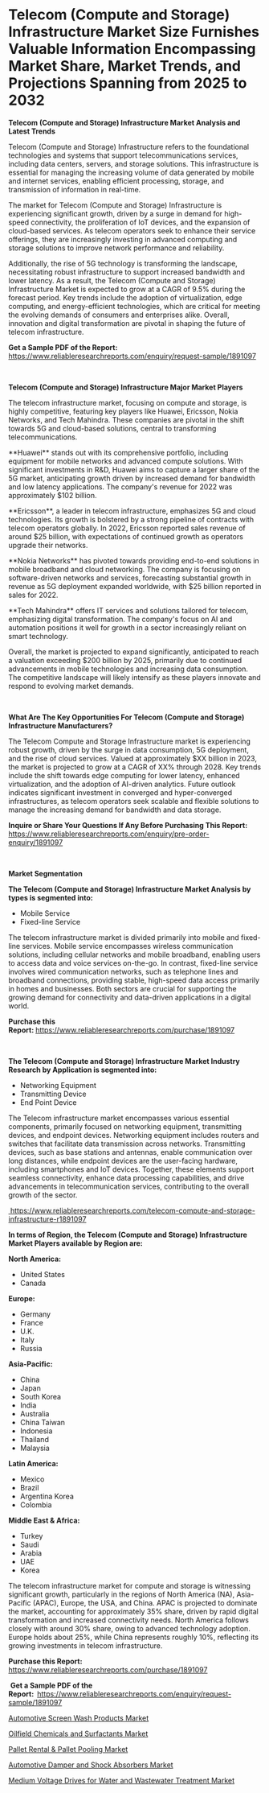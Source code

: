 <p><h1>Telecom (Compute and Storage) Infrastructure Market Size Furnishes Valuable Information Encompassing Market Share, Market Trends, and Projections Spanning from 2025 to 2032</h1></p><p><strong>Telecom (Compute and Storage) Infrastructure Market Analysis and Latest Trends</strong></p>
<p><p>Telecom (Compute and Storage) Infrastructure refers to the foundational technologies and systems that support telecommunications services, including data centers, servers, and storage solutions. This infrastructure is essential for managing the increasing volume of data generated by mobile and internet services, enabling efficient processing, storage, and transmission of information in real-time.</p><p>The market for Telecom (Compute and Storage) Infrastructure is experiencing significant growth, driven by a surge in demand for high-speed connectivity, the proliferation of IoT devices, and the expansion of cloud-based services. As telecom operators seek to enhance their service offerings, they are increasingly investing in advanced computing and storage solutions to improve network performance and reliability.</p><p>Additionally, the rise of 5G technology is transforming the landscape, necessitating robust infrastructure to support increased bandwidth and lower latency. As a result, the Telecom (Compute and Storage) Infrastructure Market is expected to grow at a CAGR of 9.5% during the forecast period. Key trends include the adoption of virtualization, edge computing, and energy-efficient technologies, which are critical for meeting the evolving demands of consumers and enterprises alike. Overall, innovation and digital transformation are pivotal in shaping the future of telecom infrastructure.</p></p>
<p><strong>Get a Sample PDF of the Report:&nbsp;</strong> <a href="https://www.reliableresearchreports.com/enquiry/request-sample/1891097?utm_campaign=7&utm_medium=2&utm_source=Github&utm_content=ia&utm_term=14012025&utm_id=telecom-compute-and-storage-infrastructure">https://www.reliableresearchreports.com/enquiry/request-sample/1891097</a></p>
<p>&nbsp;</p>
<p><strong>Telecom (Compute and Storage) Infrastructure Major Market Players</strong></p>
<p><p>The telecom infrastructure market, focusing on compute and storage, is highly competitive, featuring key players like Huawei, Ericsson, Nokia Networks, and Tech Mahindra. These companies are pivotal in the shift towards 5G and cloud-based solutions, central to transforming telecommunications.</p><p>**Huawei** stands out with its comprehensive portfolio, including equipment for mobile networks and advanced compute solutions. With significant investments in R&D, Huawei aims to capture a larger share of the 5G market, anticipating growth driven by increased demand for bandwidth and low latency applications. The company's revenue for 2022 was approximately $102 billion.</p><p>**Ericsson**, a leader in telecom infrastructure, emphasizes 5G and cloud technologies. Its growth is bolstered by a strong pipeline of contracts with telecom operators globally. In 2022, Ericsson reported sales revenue of around $25 billion, with expectations of continued growth as operators upgrade their networks.</p><p>**Nokia Networks** has pivoted towards providing end-to-end solutions in mobile broadband and cloud networking. The company is focusing on software-driven networks and services, forecasting substantial growth in revenue as 5G deployment expanded worldwide, with $25 billion reported in sales for 2022.</p><p>**Tech Mahindra** offers IT services and solutions tailored for telecom, emphasizing digital transformation. The company's focus on AI and automation positions it well for growth in a sector increasingly reliant on smart technology.</p><p>Overall, the market is projected to expand significantly, anticipated to reach a valuation exceeding $200 billion by 2025, primarily due to continued advancements in mobile technologies and increasing data consumption. The competitive landscape will likely intensify as these players innovate and respond to evolving market demands.</p></p>
<p>&nbsp;</p>
<p><strong>What Are The Key Opportunities For Telecom (Compute and Storage) Infrastructure Manufacturers?</strong></p>
<p><p>The Telecom Compute and Storage Infrastructure market is experiencing robust growth, driven by the surge in data consumption, 5G deployment, and the rise of cloud services. Valued at approximately $XX billion in 2023, the market is projected to grow at a CAGR of XX% through 2028. Key trends include the shift towards edge computing for lower latency, enhanced virtualization, and the adoption of AI-driven analytics. Future outlook indicates significant investment in converged and hyper-converged infrastructures, as telecom operators seek scalable and flexible solutions to manage the increasing demand for bandwidth and data storage.</p></p>
<p><strong>Inquire or Share Your Questions If Any Before Purchasing This Report:</strong> <a href="https://www.reliableresearchreports.com/enquiry/pre-order-enquiry/1891097?utm_campaign=7&utm_medium=2&utm_source=Github&utm_content=ia&utm_term=14012025&utm_id=telecom-compute-and-storage-infrastructure">https://www.reliableresearchreports.com/enquiry/pre-order-enquiry/1891097</a></p>
<p>&nbsp;</p>
<p><strong>Market Segmentation</strong></p>
<p><strong>The Telecom (Compute and Storage) Infrastructure Market Analysis by types is segmented into:</strong></p>
<p><ul><li>Mobile Service</li><li>Fixed-line Service</li></ul></p>
<p><p>The telecom infrastructure market is divided primarily into mobile and fixed-line services. Mobile service encompasses wireless communication solutions, including cellular networks and mobile broadband, enabling users to access data and voice services on-the-go. In contrast, fixed-line service involves wired communication networks, such as telephone lines and broadband connections, providing stable, high-speed data access primarily in homes and businesses. Both sectors are crucial for supporting the growing demand for connectivity and data-driven applications in a digital world.</p></p>
<p><strong>Purchase this Report:&nbsp;</strong><a href="https://www.reliableresearchreports.com/purchase/1891097?utm_campaign=7&utm_medium=2&utm_source=Github&utm_content=ia&utm_term=14012025&utm_id=telecom-compute-and-storage-infrastructure">https://www.reliableresearchreports.com/purchase/1891097</a></p>
<p>&nbsp;</p>
<p><strong>The Telecom (Compute and Storage) Infrastructure Market Industry Research by Application is segmented into:</strong></p>
<p><ul><li>Networking Equipment</li><li>Transmitting Device</li><li>End Point Device</li></ul></p>
<p><p>The Telecom infrastructure market encompasses various essential components, primarily focused on networking equipment, transmitting devices, and endpoint devices. Networking equipment includes routers and switches that facilitate data transmission across networks. Transmitting devices, such as base stations and antennas, enable communication over long distances, while endpoint devices are the user-facing hardware, including smartphones and IoT devices. Together, these elements support seamless connectivity, enhance data processing capabilities, and drive advancements in telecommunication services, contributing to the overall growth of the sector.</p></p>
<p><a href="https://www.reliableresearchreports.com/telecom-compute-and-storage-infrastructure-r1891097?utm_campaign=7&utm_medium=2&utm_source=Github&utm_content=ia&utm_term=14012025&utm_id=telecom-compute-and-storage-infrastructure">&nbsp;https://www.reliableresearchreports.com/telecom-compute-and-storage-infrastructure-r1891097</a></p>
<p><strong>In terms of Region, the Telecom (Compute and Storage) Infrastructure Market Players available by Region are:</strong></p>
<p>
    <p> <strong> North America: </strong>
        <ul>
            <li>United States</li>
            <li>Canada</li>
        </ul>
        </p> 
    <p> <strong> Europe: </strong>
        <ul>
            <li>Germany</li>
            <li>France</li>
            <li>U.K.</li>
            <li>Italy</li>
            <li>Russia</li>
        </ul>
        </p> 
    <p> <strong> Asia-Pacific: </strong>
        <ul>
            <li>China</li>
            <li>Japan</li>
            <li>South Korea</li>
            <li>India</li>
            <li>Australia</li>
            <li>China Taiwan</li>
            <li>Indonesia</li>
            <li>Thailand</li>
            <li>Malaysia</li>
        </ul>
        </p> 
    <p> <strong> Latin America: </strong>
        <ul>
            <li>Mexico</li>
            <li>Brazil</li>
            <li>Argentina Korea</li>
            <li>Colombia</li>
        </ul>
        </p> 
    <p> <strong> Middle East & Africa: </strong>
        <ul>
            <li>Turkey</li>
            <li>Saudi</li>
            <li>Arabia</li>
            <li>UAE</li>
            <li>Korea</li>
        </ul>
    </p>
    </p>
<p><p>The telecom infrastructure market for compute and storage is witnessing significant growth, particularly in the regions of North America (NA), Asia-Pacific (APAC), Europe, the USA, and China. APAC is projected to dominate the market, accounting for approximately 35% share, driven by rapid digital transformation and increased connectivity needs. North America follows closely with around 30% share, owing to advanced technology adoption. Europe holds about 25%, while China represents roughly 10%, reflecting its growing investments in telecom infrastructure.</p></p>
<p><strong>Purchase this Report: </strong><a href="https://www.reliableresearchreports.com/purchase/1891097?utm_campaign=7&utm_medium=2&utm_source=Github&utm_content=ia&utm_term=14012025&utm_id=telecom-compute-and-storage-infrastructure">https://www.reliableresearchreports.com/purchase/1891097</a></p>
<p>&nbsp;<strong>Get a Sample PDF of the Report:&nbsp;&nbsp;</strong><a href="https://www.reliableresearchreports.com/enquiry/request-sample/1891097?utm_campaign=7&utm_medium=2&utm_source=Github&utm_content=ia&utm_term=14012025&utm_id=telecom-compute-and-storage-infrastructure">https://www.reliableresearchreports.com/enquiry/request-sample/1891097</a></p>
<p><strong></strong></p>
<p><p><a href="https://github.com/FahadAhmed223/Market-Research-Report-List-1/blob/main/automotive-screen-wash-products-market.md?utm_campaign=7&utm_medium=2&utm_source=Github&utm_content=ia&utm_term=14012025&utm_id=telecom-compute-and-storage-infrastructure">Automotive Screen Wash Products Market</a></p><p><a href="https://github.com/angelajermaine/Market-Research-Report-List-5/blob/main/oilfield-chemicals-and-surfactants-market.md?utm_campaign=7&utm_medium=2&utm_source=Github&utm_content=ia&utm_term=14012025&utm_id=telecom-compute-and-storage-infrastructure">Oilfield Chemicals and Surfactants Market</a></p><p><a href="https://github.com/oliveroste6/Market-Research-Report-List-1/blob/main/pallet-rental-pallet-pooling-market.md?utm_campaign=7&utm_medium=2&utm_source=Github&utm_content=ia&utm_term=14012025&utm_id=telecom-compute-and-storage-infrastructure">Pallet Rental & Pallet Pooling Market</a></p><p><a href="https://github.com/sherikacas30/Market-Research-Report-List-1/blob/main/automotive-damper-and-shock-absorbers-market.md?utm_campaign=7&utm_medium=2&utm_source=Github&utm_content=ia&utm_term=14012025&utm_id=telecom-compute-and-storage-infrastructure">Automotive Damper and Shock Absorbers Market</a></p><p><a href="https://github.com/NargisHussain432/Market-Research-Report-List-1/blob/main/medium-voltage-drives-for-water-and-wastewater-treatment-market.md?utm_campaign=7&utm_medium=2&utm_source=Github&utm_content=ia&utm_term=14012025&utm_id=telecom-compute-and-storage-infrastructure">Medium Voltage Drives for Water and Wastewater Treatment Market</a></p></p>